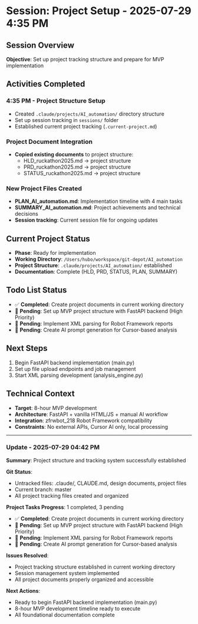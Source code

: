 # Session: Project Setup - 2025-07-29 4:35 PM

## Session Overview
**Objective**: Set up project tracking structure and prepare for MVP implementation

## Activities Completed

### 4:35 PM - Project Structure Setup
- Created `.claude/projects/AI_automation/` directory structure
- Set up session tracking in `sessions/` folder
- Established current project tracking (`.current-project.md`)

### Project Document Integration
- **Copied existing documents** to project structure:
  - HLD_ruckathon2025.md → project structure
  - PRD_ruckathon2025.md → project structure  
  - STATUS_ruckathon2025.md → project structure

### New Project Files Created
- **PLAN_AI_automation.md**: Implementation timeline with 4 main tasks
- **SUMMARY_AI_automation.md**: Project achievements and technical decisions
- **Session tracking**: Current session file for ongoing updates

## Current Project Status
- **Phase**: Ready for implementation
- **Working Directory**: `/Users/hubo/workspace/git-depot/AI_automation`
- **Project Structure**: `.claude/projects/AI_automation/` established
- **Documentation**: Complete (HLD, PRD, STATUS, PLAN, SUMMARY)

## Todo List Status
- ✅ **Completed**: Create project documents in current working directory
- 🔄 **Pending**: Set up MVP project structure with FastAPI backend (High Priority)
- 🔄 **Pending**: Implement XML parsing for Robot Framework reports
- 🔄 **Pending**: Create AI prompt generation for Cursor-based analysis

## Next Steps
1. Begin FastAPI backend implementation (main.py)
2. Set up file upload endpoints and job management
3. Start XML parsing development (analysis_engine.py)

## Technical Context
- **Target**: 8-hour MVP development
- **Architecture**: FastAPI + vanilla HTML/JS + manual AI workflow
- **Integration**: zfrwbot_218 Robot Framework compatibility
- **Constraints**: No external APIs, Cursor AI only, local processing

---

### Update - 2025-07-29 04:42 PM

**Summary**: Project structure and tracking system successfully established

**Git Status**:
- Untracked files: .claude/, CLAUDE.md, design documents, project files
- Current branch: master
- All project tracking files created and organized

**Project Tasks Progress**: 1 completed, 3 pending
- ✅ **Completed**: Create project documents in current working directory
- 🔄 **Pending**: Set up MVP project structure with FastAPI backend (High Priority)
- 🔄 **Pending**: Implement XML parsing for Robot Framework reports  
- 🔄 **Pending**: Create AI prompt generation for Cursor-based analysis

**Issues Resolved**:
- Project tracking structure established in current working directory
- Session management system implemented
- All project documents properly organized and accessible

**Next Actions**:
- Ready to begin FastAPI backend implementation (main.py)
- 8-hour MVP development timeline ready to execute
- All foundational documentation complete